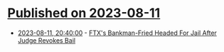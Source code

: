 # [Published on 2023-08-11](index.md)

* [2023-08-11, 20:40:00](https://yro.slashdot.org/story/23/08/11/2022215/ftxs-bankman-fried-headed-for-jail-after-judge-revokes-bail?utm_source=rss1.0mainlinkanon&utm_medium=feed) - [FTX's Bankman-Fried Headed For Jail After Judge Revokes Bail](https://yro.slashdot.org/story/23/08/11/2022215/ftxs-bankman-fried-headed-for-jail-after-judge-revokes-bail?utm_source=rss1.0mainlinkanon&utm_medium=feed)
